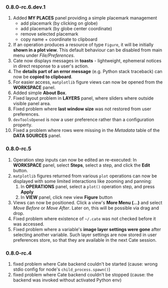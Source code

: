 ### 0.8.0-rc.6.dev.1

1. Added **MY PLACES** panel providing a simple placemark management
   * add placemark (by clicking on globe)
   * add placemark (by globe center coordinate)
   * remove selected placemark
   * copy name + coordinate to clipboard
2. If an operation produces a resource of type `Figure`, it will be initially **shown in a plot view**.
   This default behaviour can be disabled from main menu under *File/Preferences*.
3. Cate now displays messages in **toasts** - lightweight, ephemeral notices in direct response 
   to a user's action.   
4. The **details part of an error message** (e.g. Python stack traceback) can now be **copied to clipboard**.  
5. For easier access, `matplotlib` figure views can now be opened from the **WORKSPACE** panel.
6. Added simple **About Box**.
7. Fixed layout problem in **LAYERS** panel, where sliders where outside visible panel area. 
8. Fixed problem where **last window size** was not restored from user preferences.
9. `devToolsOpened` is now a user preference rather than a configuration property.
10. Fixed a problem where rows were missing in the *Metadata* table of the **DATA SOURCES** panel.
 

### 0.8.0-rc.5

1. Operation step inputs can now be edited an re-executed: 
   In **WORKSPACE** panel, select **Steps**, select a step, and click the **Edit** button.   
2. `matplotlib` figures returned from various `plot` operations can now be displayed with some limited interactions 
   like zooming and panning:
   1. In **OPERATIONS** panel, select a `plot()` operation step, and press **Apply**
   2. In **VIEW** panel, click new view **Figure** button
3. Views can now be positioned. Click a view's **More Menu (...)** and select *Move Before* or *Move After*. 
   Later on, this will be possible via drag and drop.
4. Fixed problem where existence of `~/.cate` was not checked before it was accessed.
5. Fixed problem where a variable's **image layer settings were gone** after selecting another variable.
   Such layer settings are now stored in user preferences store, so that they are available in the next Cate session.

### 0.8.0-rc.4

1. fixed problem where Cate backend couldn't be started (cause: wrong stdio config for node's `child_process.spawn()`)
2. fixed problem where Cate backend couldn't be stopped (cause: the backend was invoked without activated Python env)
